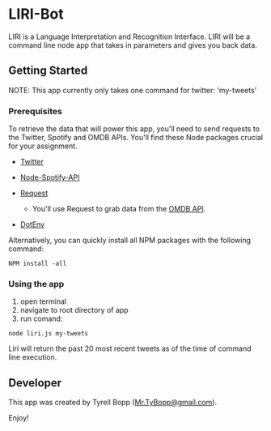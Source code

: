 # LIRI-Bot
LIRI is a Language Interpretation and Recognition Interface. LIRI will be a command line node app that takes in parameters and gives you back data.

## Getting Started

NOTE: This app currently only takes one command for twitter: 'my-tweets'

### Prerequisites

To retrieve the data that will power this app, you'll need to send requests to the Twitter, Spotify and OMDB APIs. You'll find these Node packages crucial for your assignment.

   * [Twitter](https://www.npmjs.com/package/twitter)
   
   * [Node-Spotify-API](https://www.npmjs.com/package/node-spotify-api)
   
   * [Request](https://www.npmjs.com/package/request)

     * You'll use Request to grab data from the [OMDB API](http://www.omdbapi.com).

   * [DotEnv](https://www.npmjs.com/package/dotenv)

   Alternatively, you can quickly install all NPM packages with the following command:

```
NPM install -all
```
### Using the app

1. open terminal
2. navigate to root directory of app
3. run comand:
```
node liri.js my-tweets
```
Liri will return the past 20 most recent tweets as of the time of command line execution.

## Developer
This app was created by Tyrell Bopp (Mr.TyBopp@gmail.com).

Enjoy!